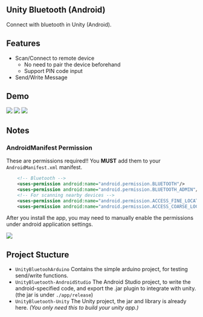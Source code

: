 ## Unity Bluetooth (Android)

Connect with bluetooth in Unity (Android).

## Features
- Scan/Connect to remote device
    - No need to pair the device beforehand
    - Support PIN code input
- Send/Write Message

## Demo
<img src="https://i.imgur.com/SiCdH6U.png" style="max-height: 400px" />
<img src="https://i.imgur.com/efwZzib.png" style="max-height: 400px" />
<img src="https://i.imgur.com/Tw0lsmE.png" style="" />


## Notes

### AndroidManifest Permission
These are permissions required!! You **MUST** add them to your `AndroidManifest.xml` manifest.

```xml
    <!-- Bluetooth -->
    <uses-permission android:name="android.permission.BLUETOOTH"/>
    <uses-permission android:name="android.permission.BLUETOOTH_ADMIN"/>
    <!-- For scanning nearby devices -->
    <uses-permission android:name="android.permission.ACCESS_FINE_LOCATION" />
    <uses-permission android:name="android.permission.ACCESS_COARSE_LOCATION" />
```

After you install the app, you may need to manually enable the permissions under android application settings.

<img src="https://i.imgur.com/33vq1ev.png" style="max-height: 400px" />


## Project Stucture
- `UnityBluetoohArduino` Contains the simple arduino project, for testing send/write functions.
- `UnityBluetooth-AndroidStudio` The Android Studio project, to write the android-specified code, and export the .jar plugin to integrate with unity. (the jar is under `./app/release`)
- `UnityBluetooth-Unity` The Unity project, the jar and library is already here. *(You only need this to build your unity app.)*
